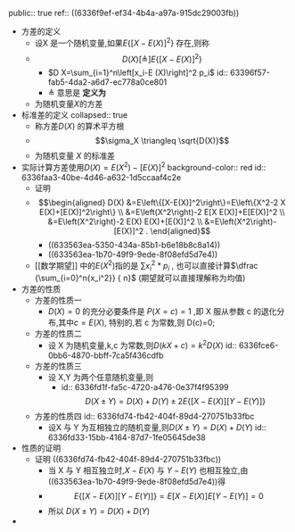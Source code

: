 public:: true
ref:: ((6336f9ef-ef34-4b4a-a97a-915dc29003fb))

- 方差的定义
	- 设X 是一个随机变量,如果$E\left\{[X-E(X)]^2\right\}$ 存在,则称
	- $$D(X) [\triangleq] E\left\{[X-E(X)]^2\right\}$$
		- $D X=\sum_{i=1}^n\left[x_i-E (X)\right]^2 p_i$
		  id:: 63396f57-fab5-4da2-a6d7-ec778a0ce801
		- $\triangleq$ 意思是 **定义为**
	- 为随机变量$X$的方差
- 标准差的定义
  collapsed:: true
	- 称方差$D(X)$ 的算术平方根
	- $$\sigma_X \triangleq \sqrt{D(X)}$$
	- 为随机变量 $X$ 的标准差
- 实际计算方差使用$D(X)=E(X^2)-[E(X)]^2$
  background-color:: red
  id:: 6336faa3-40be-4d46-a632-1d5ccaaf4c2e
	- 证明
	- $$\begin{aligned}
	  D(X) &=E\left\{[X-E(X)]^2\right\}=E\left\{X^2-2 X E(X)+[E(X)]^2\right\} \\
	  &=E\left(X^2\right)-2 E[X E(X)]+E[E(X)]^2 \\
	  &=E\left(X^2\right)-2 E(X) E(X)+[E(X)]^2 \\
	  &=E\left(X^2\right)-[E(X)]^2 .
	  \end{aligned}$$
		- ((633563ea-5350-434a-85b1-b6e18b8c8a14))
		- ((633563ea-1b70-49f9-9ede-8f08efd5d7e4))
	- [[数学期望]] 中的$E(X^2)$指的是 $\sum x_i^2 * p_i$ , 也可以直接计算$\dfrac {\sum_{i=0}^n{x_i^2}} { n}$ (期望就可以直接理解称为均值)
- 方差的性质
	- 方差的性质一
		- $D(X) = 0$ 的充分必要条件是 $P(X=c)=1$ ,即 X 服从参数 c 的退化分布,其中$c=E(X)$, 特别的,若 c 为常数,则 D(c)=0;
	- 方差的性质二
		- 设 X 为随机变量,k,c 为常数,则$D(kX+c) = k^2D(X)$
		  id:: 6336fce6-0bb6-4870-bbff-7ca5f436cdfb
	- 方差的性质三
		- 设 X,Y 为两个任意随机变量,则
			- id:: 6336fd1f-fa5c-4720-a476-0e37f4f95399
			  $$D(X \pm Y)=D(X)+D(Y) \pm 2 E\{[X-E(X)][Y-E(Y)]\}$$
	- 方差的性质四
	  id:: 6336fd74-fb42-404f-89d4-270751b33fbc
		- 设X 与 Y 为互相独立的随机变量,则$D(X \pm Y)=D(X)+D(Y)$
		  id:: 6336fd33-15bb-4164-87d7-1fe05645de38
- 性质的证明
	- 证明 ((6336fd74-fb42-404f-89d4-270751b33fbc))
		- 当 X 与 Y 相互独立时,$X-E(X)$ 与 $Y-E(Y)$ 也相互独立,由 ((633563ea-1b70-49f9-9ede-8f08efd5d7e4))得
		- $$E\{[X-E(X)][Y-E(Y)]\}=E[X-E(X)] E[Y-E(Y)]=0$$
		- 所以 $D(X \pm Y)=D(X)+D(Y)$
-
